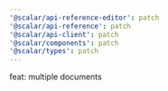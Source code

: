 ```yaml
---
'@scalar/api-reference-editor': patch
'@scalar/api-reference': patch
'@scalar/api-client': patch
'@scalar/components': patch
'@scalar/types': patch
---
```


feat: multiple documents
